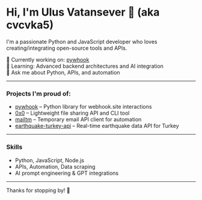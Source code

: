 # Hi, I'm Ulus Vatansever 👋 (aka cvcvka5)

I'm a passionate Python and JavaScript developer who loves creating/integrating open-source tools and APIs.

🔭 Currently working on: [pywhook](https://github.com/cvcvka5/pywhook)  
🌱 Learning: Advanced backend architectures and AI integration  
💬 Ask me about Python, APIs, and automation  

---

### Projects I'm proud of:
- [pywhook](https://github.com/cvcvka5/pywhook) – Python library for webhook.site interactions  
- [0x0](https://github.com/cvcvka5/0x0) – Lightweight file sharing API and CLI tool  
- [mailtm](https://github.com/cvcvka5/mailtm) – Temporary email API client for automation  
- [earthquake-turkey-api](https://github.com/cvcvka5/earthquake-turkey-api) – Real-time earthquake data API for Turkey  
---

### Skills
- Python, JavaScript, Node.js  
- APIs, Automation, Data scraping 
- AI prompt engineering & GPT integrations  

---

Thanks for stopping by! 🚀
